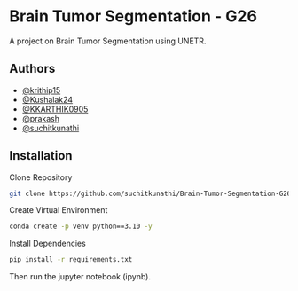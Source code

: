 # Brain Tumor Segmentation - G26

A project on Brain Tumor Segmentation using UNETR.


## Authors

- [@krithip15](https://www.github.com/krithip15)
- [@Kushalak24](https://www.github.com/Kushalak24)
- [@KKARTHIK0905](https://www.github.com/KKARTHIK0905)
- [@prakash]()
- [@suchitkunathi](https://www.github.com/suchitkunathi)


## Installation

Clone Repository

```bash
git clone https://github.com/suchitkunathi/Brain-Tumor-Segmentation-G26.git
```
Create Virtual Environment
```bash
conda create -p venv python==3.10 -y
```
Install Dependencies
```bash
pip install -r requirements.txt
```
Then run the jupyter notebook (ipynb).
